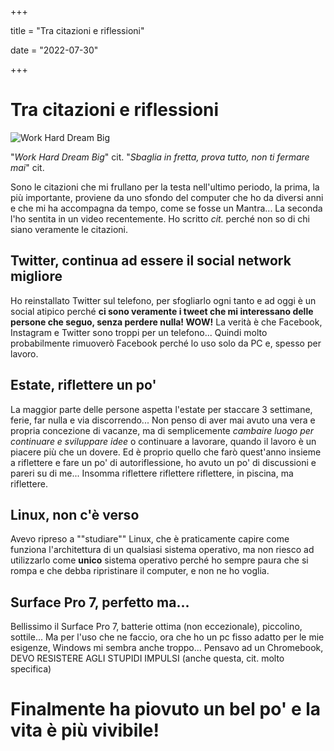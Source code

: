 +++

title = "Tra citazioni e riflessioni"

date = "2022-07-30"

+++

# Tra citazioni e riflessioni

![Work Hard Dream Big](https://res.cloudinary.com/presobene/image/upload/v1659192706/268515_psrdhf.jpg)

"*Work Hard Dream Big*" cit.
"*Sbaglia in fretta, prova tutto, non ti fermare mai*" cit.


Sono le citazioni che mi frullano per la testa nell'ultimo periodo, la prima, la più importante, proviene da uno sfondo del computer che ho da diversi anni e che mi ha accompagna da tempo, come se fosse un Mantra... La seconda l'ho sentita in un video recentemente. Ho scritto *cit.* perché non so di chi siano veramente le citazioni.

## Twitter, continua ad essere il social network migliore

Ho reinstallato Twitter sul telefono, per sfogliarlo ogni tanto e ad oggi è un social atipico perché **ci sono veramente i tweet che mi interessano delle persone che seguo, senza perdere nulla! WOW!** La verità è che Facebook, Instagram e Twitter sono troppi per un telefono... Quindi molto probabilmente rimuoverò Facebook perché lo uso solo da PC e, spesso per lavoro.

## Estate, riflettere un po'

La maggior parte delle persone aspetta l'estate per staccare 3 settimane, ferie, far nulla e via discorrendo... Non penso di aver mai avuto una vera e propria concezione di vacanze, ma di semplicemente *cambaire luogo per continuare e sviluppare idee* o continuare a lavorare, quando il lavoro è un piacere più che un dovere.
Ed è proprio quello che farò quest'anno insieme a riflettere e fare un po' di autoriflessione, ho avuto un po' di discussioni e pareri su di me... Insomma riflettere riflettere riflettere, in piscina, ma riflettere.

## Linux, non c'è verso

Avevo ripreso a ""studiare"" Linux, che è praticamente capire come funziona l'architettura di un qualsiasi sistema operativo, ma non riesco ad utilizzarlo come **unico** sistema operativo perché ho sempre paura che si rompa e che debba ripristinare il computer, e non ne ho voglia.

## Surface Pro 7, perfetto ma...

Bellissimo il Surface Pro 7, batterie ottima (non eccezionale), piccolino, sottile... Ma per l'uso che ne faccio, ora che ho un pc fisso adatto per le mie esigenze, Windows mi sembra anche troppo... Pensavo ad un Chromebook, DEVO RESISTERE AGLI STUPIDI IMPULSI (anche questa, cit. molto specifica)


# Finalmente ha piovuto un bel po' e la vita è più vivibile!



